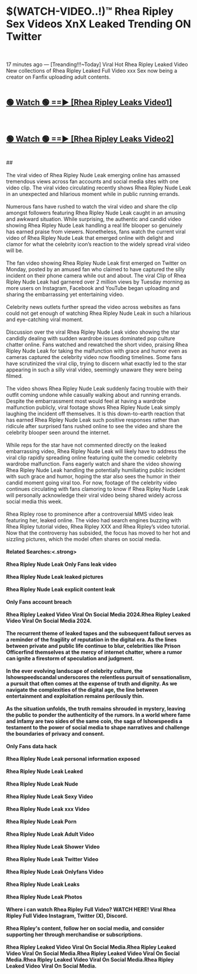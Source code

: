 # $(WATCH-VIDEO..!)™ Rhea Ripley Sex Videos XnX Leaked Trending ON Twitter<br>
<br>

17 minutes ago — [Treanding!!!~Today] Viral Hot Rhea Ripley Leaked Video New collections of Rhea Ripley Leaked Full Video xxx Sex now being a creator on Fanfix uploading adult contents.
<br>
 <br>

##  <a href="https://best2vid.blogspot.com?title=Rhea_Ripley">🟢 Watch 🟢 ==► [Rhea Ripley Leaks Video1]</a><br>
  <br>

##  <a href="https://best2vid.blogspot.com?title=Rhea_Ripley">🟢 Watch 🟢 ==► [Rhea Ripley Leaks Video2]</a><br>
  <br>
  ##
  <br>
  <br>
The viral video of Rhea Ripley Nude Leak emerging online has amassed tremendous views across fan accounts and social media sites with one video clip. The viral video circulating recently shows Rhea Ripley Nude Leak in an unexpected and hilarious moment while in public running errands.
<br><br>
Numerous fans have rushed to watch the viral video and share the clip amongst followers featuring Rhea Ripley Nude Leak caught in an amusing and awkward situation. While surprising, the authentic and candid video showing Rhea Ripley Nude Leak handling a real life blooper so genuinely has earned praise from viewers. Nonetheless, fans watch the current viral video of Rhea Ripley Nude Leak that emerged online with delight and clamor for what the celebrity icon’s reaction to the widely spread viral video will be.
<br><br>
The fan video showing Rhea Ripley Nude Leak first emerged on Twitter on Monday, posted by an amused fan who claimed to have captured the silly incident on their phone camera while out and about. The viral Clip of Rhea Ripley Nude Leak had garnered over 2 million views by Tuesday morning as more users on Instagram, Facebook and YouTube began uploading and sharing the embarrassing yet entertaining video.
<br><br>
Celebrity news outlets further spread the video across websites as fans could not get enough of watching Rhea Ripley Nude Leak in such a hilarious and eye-catching viral moment.
<br><br>
Discussion over the viral Rhea Ripley Nude Leak video showing the star candidly dealing with sudden wardrobe issues dominated pop culture chatter online. Fans watched and rewatched the short video, praising Rhea Ripley Nude Leak for taking the malfunction with grace and humor even as cameras captured the celebrity video now flooding timelines. Some fans have scrutinized the viral clip, trying to discern what exactly led to the star appearing in such a silly viral video, seemingly unaware they were being filmed.
<br><br>
The video shows Rhea Ripley Nude Leak suddenly facing trouble with their outfit coming undone while casually walking about and running errands. Despite the embarrassment most would feel at having a wardrobe malfunction publicly, viral footage shows Rhea Ripley Nude Leak simply laughing the incident off themselves. It is this down-to-earth reaction that has earned Rhea Ripley Nude Leak such positive responses rather than ridicule after surprised fans rushed online to see the video and share the celebrity blooper seen around the internet.
<br><br>
While reps for the star have not commented directly on the leaked embarrassing video, Rhea Ripley Nude Leak will likely have to address the viral clip rapidly spreading online featuring quite the comedic celebrity wardrobe malfunction. Fans eagerly watch and share the video showing Rhea Ripley Nude Leak handling the potentially humiliating public incident with such grace and humor, hoping the star also sees the humor in their candid moment going viral too. For now, footage of the celebrity video continues circulating with fans clamoring to know if Rhea Ripley Nude Leak will personally acknowledge their viral video being shared widely across social media this week.
<br><br>
Rhea Ripley rose to prominence after a controversial MMS video leak featuring her, leaked online. The video had search engines buzzing with Rhea Ripley tutorial video, Rhea Ripley XXX and Rhea Ripley’s video tutorial. Now that the controversy has subsided, the focus has moved to her hot and sizzling pictures, which the model often shares on social media.
<br><br>
<strong>Related Searches:<.strong>
<br><br>
Rhea Ripley Nude Leak Only Fans leak video
<br><br>
Rhea Ripley Nude Leak leaked pictures
<br><br>
Rhea Ripley Nude Leak explicit content leak
<br><br>
Only Fans account breach
<br><br>
Rhea Ripley Leaked Video Viral On Social Media 2024.Rhea Ripley Leaked Video Viral On Social Media 2024.
<br><br>
The recurrent theme of leaked tapes and the subsequent fallout serves as a reminder of the fragility of reputation in the digital era. As the lines between private and public life continue to blur, celebrities like Prison Officerfind themselves at the mercy of internet chatter, where a rumor can ignite a firestorm of speculation and judgment.
<br><br>
In the ever evolving landscape of celebrity culture, the Ishowspeedscandal underscores the relentless pursuit of sensationalism, a pursuit that often comes at the expense of truth and dignity. As we navigate the complexities of the digital age, the line between entertainment and exploitation remains perilously thin.
<br><br>
As the situation unfolds, the truth remains shrouded in mystery, leaving the public to ponder the authenticity of the rumors. In a world where fame and infamy are two sides of the same coin, the saga of Ishowspeedis a testament to the power of social media to shape narratives and challenge the boundaries of privacy and consent.
<br><br>
Only Fans data hack
<br><br>
Rhea Ripley Nude Leak personal information exposed
<br><br>
Rhea Ripley Nude Leak Leaked
<br><br>
Rhea Ripley Nude Leak Nude
<br><br>
Rhea Ripley Nude Leak Sexy Video
<br><br>
Rhea Ripley Nude Leak xxx Video
<br><br>
Rhea Ripley Nude Leak Porn
<br><br>
Rhea Ripley Nude Leak Adult Video
<br><br>
Rhea Ripley Nude Leak Shower Video
<br><br>
Rhea Ripley Nude Leak Twitter Video
<br><br>
Rhea Ripley Nude Leak Onlyfans Video
<br><br>
Rhea Ripley Nude Leak Leaks
<br><br>
Rhea Ripley Nude Leak Photos
<br><br>
Where i can watch Rhea Ripley Full Video? WATCH HERE! Viral Rhea Ripley Full Video Instagram, Twitter (X), Discord.
<br><br>
Rhea Ripley's content, follow her on social media, and consider supporting her through merchandise or subscriptions.
<br><br>
Rhea Ripley Leaked Video Viral On Social Media.Rhea Ripley Leaked Video Viral On Social Media.Rhea Ripley Leaked Video Viral On Social Media.Rhea Ripley Leaked Video Viral On Social Media.Rhea Ripley Leaked Video Viral On Social Media.